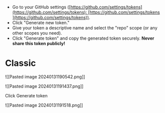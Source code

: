 
- Go to your GitHub settings ([https://github.com/settings/tokens](https://github.com/settings/tokens): [https://github.com/settings/tokens](https://github.com/settings/tokens)).
- Click "Generate new token."
- Give your token a descriptive name and select the "repo" scope (or any other scopes you need).
- Click "Generate token" and copy the generated token securely. **Never share this token publicly!**

# Classic
![[Pasted image 20240131190542.png]]

![[Pasted image 20240131191437.png]]

Click Generate token

![[Pasted image 20240131191518.png]]